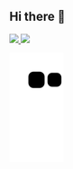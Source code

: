 ## Hi there 👋

<!--
**JohanaPizarroL/JohanaPizarroL** is a ✨ _special_ ✨ repository because its `README.md` (this file) appears on your GitHub profile.

Here are some ideas to get you started:

- 🔭 I’m currently working on ...
- 🌱 I’m currently learning ...
- 👯 I’m looking to collaborate on ...
- 🤔 I’m looking for help with ...
- 💬 Ask me about ...
- 📫 How to reach me: ...
- 😄 Pronouns: ...
- ⚡ Fun fact: ...
-->

<div>
  <a href="https://github.com/JohanaPizarroL">
  <img height="180em" src="https://github-readme-stats.vercel.app/api?username=johanapizarrol&show_icons=true&theme=dark&include_all_commits=true&count_private=true"/>
  <img height="180em" src="https://github-readme-stats.vercel.app/api/top-langs/?username=JohanaPizarroL&layout=compact&langs_count=16&theme=dark"/>
  </div>

  ![Snake gif](https://github.com/JohanaPizarroL/JohanaPizarroL/blob/output/github-contribution-grid-snake.svg)
